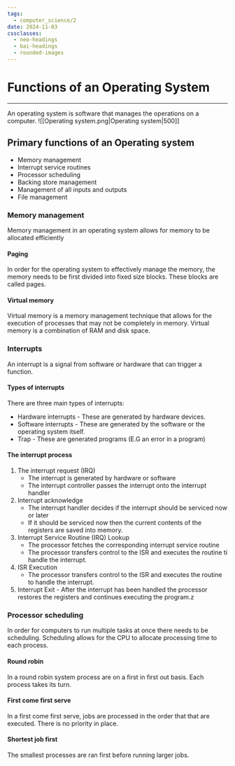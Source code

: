 ```yaml
---
tags:
  - computer_science/2
date: 2024-11-03
cssclasses:
  - neo-headings
  - bai-headings
  - rounded-images
---
```

# Functions of an Operating System

***
An operating system is software that manages the operations on a computer.
![[Operating system.png|Operating system|500]]
## Primary functions of an Operating system
- Memory management
- Interrupt service routines
- Processor scheduling
- Backing store management
- Management of all inputs and outputs
- File management
### Memory management
Memory management in an operating system allows for memory to be allocated efficiently  
#### Paging
In order for the operating system to effectively manage the memory, the memory needs to be first divided into fixed size blocks. These blocks are called pages.
#### Virtual memory
Virtual memory is a memory management technique that allows for the execution of processes that may not be completely in memory. Virtual memory is a combination of RAM and disk space.
### Interrupts
An interrupt is a signal from software or hardware that can trigger a function.

#### Types of interrupts
There are three main types of interrupts:
- Hardware interrupts - These are generated by hardware devices.
- Software interrupts - These are generated by the software or the operating system itself.
- Trap - These are generated programs (E.G an error in a program)

#### The interrupt process
1. The interrupt request (IRQ)
    -  The interrupt is generated by hardware or software
    - The interrupt controller passes the interrupt onto the  interrupt handler
2. Interrupt acknowledge
    - The interrupt handler decides if the interrupt should be serviced now or later
    - If it should be serviced now then the current contents of the registers are saved into memory.
3. Interrupt Service Routine (IRQ) Lookup
    - The processor fetches the corresponding interrupt service routine
    - The processor transfers control to the ISR and executes the routine ti handle the interrupt.
4. ISR Execution
    - The processor transfers control to the ISR and executes the routine to handle the interrupt.
5. Interrupt Exit
        - After the interrupt has been handled the processor restores the registers and continues executing the program.z
### Processor scheduling
In order for computers to run multiple tasks at once there needs to be scheduling. Scheduling allows for the CPU to allocate processing time to each process.
#### Round robin
In a round robin system process are on a first in first out basis. Each process takes its turn.
#### First come first serve
In a first come first serve, jobs are processed in the order that that are executed. There is no priority in place.
#### Shortest job first
The smallest processes are ran first before running larger jobs.
